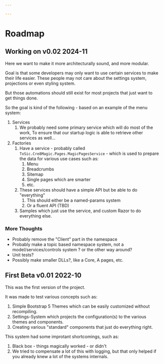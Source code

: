```yaml
---

---
```


# Roadmap




## Working on v0.02 2024-11

Here we want to make it more architecturally sound, and more modular.

Goal is that some developers may only want to use certain services to make their life easier.
These people may not care about the settings system, projections or even styling system.

But those automations should still exist for most projects that just want to get things done.

So the goal is kind of the following - based on an example of the menu system:

1. Services
    1. We probably need some primary service which will do most of the work,
       To ensure that our startup logic is able to retrieve other services as well...
1. Factories
    1. Have a service - probably called `ToSic.Cre8Magic.Pages.MagicPagesService` - which is used to prepare the data for various use cases such as:
        1. Menu
        1. Breadcrumbs
        1. Sitemap
        1. Single pages which are smarter
        1. etc.
    1. These services should have a simple API but be able to do "everything"
        1. This should either be a named-params system
        2. Or a fluent API (TBD)
    1. Samples which just use the service, and custom Razor to do everything else.

### More Thoughts

* Probably remove the "Client" part in the namespace
* Probably make a topic based namespace system, not a model/services/controls system ? or the other way around?
* Unit tests?
* Possibly make smaller DLLs?, like a Core, A pages, etc.

## First Beta v0.01 2022-10

This was the first version of the project.

It was made to test various concepts such as:

1. Simple Bootstrap 5 Themes which can be easily customized without recompiling.
2. Settings-System which projects the configuration(s) to the various themes and components.
3. Creating various "standard" components that just do everything right.

This system had some improtant shortcomings, such as:

1. Black box - things magically worked - or didn't
2. We tried to compensate a lot of this with logging, but that only helped if you already knew a lot of the systems internals.